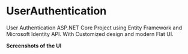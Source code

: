 # UserAuthentication
User Authentication ASP.NET Core Project using Entity Framework and Microsoft Identity API. With Customized design and modern Flat UI. 

**Screenshots of the UI**

